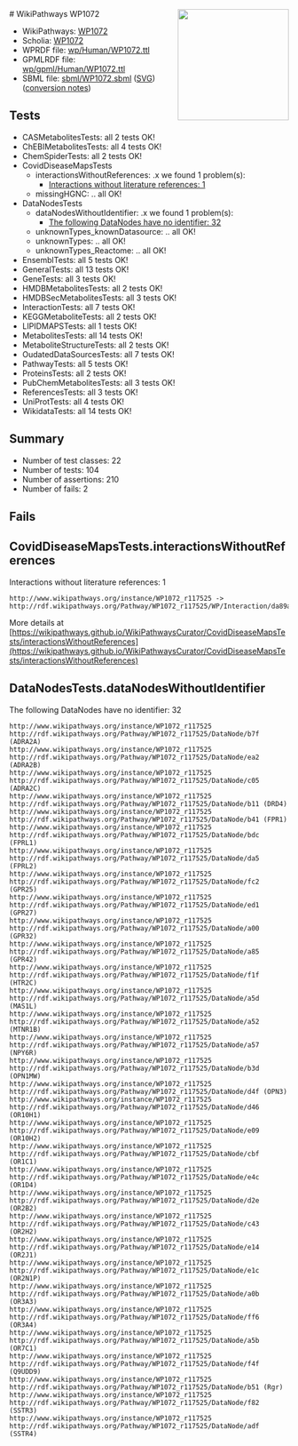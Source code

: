 <img style="float: right; width: 200px" src="../logo.png" />
# WikiPathways WP1072

* WikiPathways: [WP1072](https://identifiers.org/wikipathways:WP1072)
* Scholia: [WP1072](https://scholia.toolforge.org/wikipathways/WP1072)
* WPRDF file: [wp/Human/WP1072.ttl](../wp/Human/WP1072.ttl)
* GPMLRDF file: [wp/gpml/Human/WP1072.ttl](../wp/gpml/Human/WP1072.ttl)
* SBML file: [sbml/WP1072.sbml](../sbml/WP1072.sbml) ([SVG](../sbml/WP1072.svg)) ([conversion notes](../sbml/WP1072.txt))

## Tests
* CASMetabolitesTests: all 2 tests OK!
* ChEBIMetabolitesTests: all 4 tests OK!
* ChemSpiderTests: all 2 tests OK!
* CovidDiseaseMapsTests
    * interactionsWithoutReferences: .x we found 1 problem(s):
        * [Interactions without literature references: 1](#2e29592f)
    * missingHGNC: .. all OK!
* DataNodesTests
    * dataNodesWithoutIdentifier: .x we found 1 problem(s):
        * [The following DataNodes have no identifier: 32](#8792c4d0)
    * unknownTypes_knownDatasource: .. all OK!
    * unknownTypes: .. all OK!
    * unknownTypes_Reactome: .. all OK!
* EnsemblTests: all 5 tests OK!
* GeneralTests: all 13 tests OK!
* GeneTests: all 3 tests OK!
* HMDBMetabolitesTests: all 2 tests OK!
* HMDBSecMetabolitesTests: all 3 tests OK!
* InteractionTests: all 7 tests OK!
* KEGGMetaboliteTests: all 2 tests OK!
* LIPIDMAPSTests: all 1 tests OK!
* MetabolitesTests: all 14 tests OK!
* MetaboliteStructureTests: all 2 tests OK!
* OudatedDataSourcesTests: all 7 tests OK!
* PathwayTests: all 5 tests OK!
* ProteinsTests: all 2 tests OK!
* PubChemMetabolitesTests: all 3 tests OK!
* ReferencesTests: all 3 tests OK!
* UniProtTests: all 4 tests OK!
* WikidataTests: all 14 tests OK!


## Summary

* Number of test classes: 22
* Number of tests: 104
* Number of assertions: 210
* Number of fails: 2

## Fails

<a name="2e29592f" />

## CovidDiseaseMapsTests.interactionsWithoutReferences

Interactions without literature references: 1
```
http://www.wikipathways.org/instance/WP1072_r117525 -> http://rdf.wikipathways.org/Pathway/WP1072_r117525/WP/Interaction/da89a
```

More details at [https://wikipathways.github.io/WikiPathwaysCurator/CovidDiseaseMapsTests/interactionsWithoutReferences](https://wikipathways.github.io/WikiPathwaysCurator/CovidDiseaseMapsTests/interactionsWithoutReferences)

<a name="8792c4d0" />

## DataNodesTests.dataNodesWithoutIdentifier

The following DataNodes have no identifier: 32
```
http://www.wikipathways.org/instance/WP1072_r117525 http://rdf.wikipathways.org/Pathway/WP1072_r117525/DataNode/b7f (ADRA2A)
http://www.wikipathways.org/instance/WP1072_r117525 http://rdf.wikipathways.org/Pathway/WP1072_r117525/DataNode/ea2 (ADRA2B)
http://www.wikipathways.org/instance/WP1072_r117525 http://rdf.wikipathways.org/Pathway/WP1072_r117525/DataNode/c05 (ADRA2C)
http://www.wikipathways.org/instance/WP1072_r117525 http://rdf.wikipathways.org/Pathway/WP1072_r117525/DataNode/b11 (DRD4)
http://www.wikipathways.org/instance/WP1072_r117525 http://rdf.wikipathways.org/Pathway/WP1072_r117525/DataNode/b41 (FPR1)
http://www.wikipathways.org/instance/WP1072_r117525 http://rdf.wikipathways.org/Pathway/WP1072_r117525/DataNode/bdc (FPRL1)
http://www.wikipathways.org/instance/WP1072_r117525 http://rdf.wikipathways.org/Pathway/WP1072_r117525/DataNode/da5 (FPRL2)
http://www.wikipathways.org/instance/WP1072_r117525 http://rdf.wikipathways.org/Pathway/WP1072_r117525/DataNode/fc2 (GPR25)
http://www.wikipathways.org/instance/WP1072_r117525 http://rdf.wikipathways.org/Pathway/WP1072_r117525/DataNode/ed1 (GPR27)
http://www.wikipathways.org/instance/WP1072_r117525 http://rdf.wikipathways.org/Pathway/WP1072_r117525/DataNode/a00 (GPR32)
http://www.wikipathways.org/instance/WP1072_r117525 http://rdf.wikipathways.org/Pathway/WP1072_r117525/DataNode/a85 (GPR42)
http://www.wikipathways.org/instance/WP1072_r117525 http://rdf.wikipathways.org/Pathway/WP1072_r117525/DataNode/f1f (HTR2C)
http://www.wikipathways.org/instance/WP1072_r117525 http://rdf.wikipathways.org/Pathway/WP1072_r117525/DataNode/a5d (MAS1L)
http://www.wikipathways.org/instance/WP1072_r117525 http://rdf.wikipathways.org/Pathway/WP1072_r117525/DataNode/a52 (MTNR1B)
http://www.wikipathways.org/instance/WP1072_r117525 http://rdf.wikipathways.org/Pathway/WP1072_r117525/DataNode/a57 (NPY6R)
http://www.wikipathways.org/instance/WP1072_r117525 http://rdf.wikipathways.org/Pathway/WP1072_r117525/DataNode/b3d (OPN1MW)
http://www.wikipathways.org/instance/WP1072_r117525 http://rdf.wikipathways.org/Pathway/WP1072_r117525/DataNode/d4f (OPN3)
http://www.wikipathways.org/instance/WP1072_r117525 http://rdf.wikipathways.org/Pathway/WP1072_r117525/DataNode/d46 (OR10H1)
http://www.wikipathways.org/instance/WP1072_r117525 http://rdf.wikipathways.org/Pathway/WP1072_r117525/DataNode/e09 (OR10H2)
http://www.wikipathways.org/instance/WP1072_r117525 http://rdf.wikipathways.org/Pathway/WP1072_r117525/DataNode/cbf (OR1C1)
http://www.wikipathways.org/instance/WP1072_r117525 http://rdf.wikipathways.org/Pathway/WP1072_r117525/DataNode/e4c (OR1D4)
http://www.wikipathways.org/instance/WP1072_r117525 http://rdf.wikipathways.org/Pathway/WP1072_r117525/DataNode/d2e (OR2B2)
http://www.wikipathways.org/instance/WP1072_r117525 http://rdf.wikipathways.org/Pathway/WP1072_r117525/DataNode/c43 (OR2H2)
http://www.wikipathways.org/instance/WP1072_r117525 http://rdf.wikipathways.org/Pathway/WP1072_r117525/DataNode/e14 (OR2J1)
http://www.wikipathways.org/instance/WP1072_r117525 http://rdf.wikipathways.org/Pathway/WP1072_r117525/DataNode/e1c (OR2N1P)
http://www.wikipathways.org/instance/WP1072_r117525 http://rdf.wikipathways.org/Pathway/WP1072_r117525/DataNode/a0b (OR3A3)
http://www.wikipathways.org/instance/WP1072_r117525 http://rdf.wikipathways.org/Pathway/WP1072_r117525/DataNode/ff6 (OR3A4)
http://www.wikipathways.org/instance/WP1072_r117525 http://rdf.wikipathways.org/Pathway/WP1072_r117525/DataNode/a5b (OR7C1)
http://www.wikipathways.org/instance/WP1072_r117525 http://rdf.wikipathways.org/Pathway/WP1072_r117525/DataNode/f4f (Q9UDD9)
http://www.wikipathways.org/instance/WP1072_r117525 http://rdf.wikipathways.org/Pathway/WP1072_r117525/DataNode/b51 (Rgr)
http://www.wikipathways.org/instance/WP1072_r117525 http://rdf.wikipathways.org/Pathway/WP1072_r117525/DataNode/f82 (SSTR3)
http://www.wikipathways.org/instance/WP1072_r117525 http://rdf.wikipathways.org/Pathway/WP1072_r117525/DataNode/adf (SSTR4)
```

